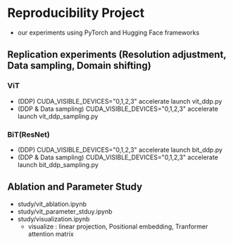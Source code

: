 # Reproducibility Project
- our experiments using PyTorch and Hugging Face frameworks

## Replication experiments (Resolution adjustment, Data sampling, Domain shifting)

### ViT
- (DDP) CUDA_VISIBLE_DEVICES="0,1,2,3" accelerate launch vit_ddp.py
- (DDP & Data sampling) CUDA_VISIBLE_DEVICES="0,1,2,3" accelerate launch vit_ddp_sampling.py

### BiT(ResNet)
- (DDP) CUDA_VISIBLE_DEVICES="0,1,2,3" accelerate launch bit_ddp.py
- (DDP & Data sampling) CUDA_VISIBLE_DEVICES="0,1,2,3" accelerate launch bit_ddp_sampling.py

## Ablation and Parameter Study
- study/vit_ablation.ipynb 
- study/vit_parameter_stduy.ipynb
- study/visualization.ipynb
  - visualize : linear projection, Positional embedding, Tranformer attention matrix
